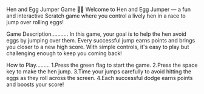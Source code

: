 Hen and Egg Jumper Game 🐔🥚
Welcome to Hen and Egg Jumper — a fun and interactive Scratch game where you control a lively hen in a race to jump over rolling eggs!

Game Description...........
In this game, your goal is to help the hen avoid eggs by jumping over them. Every successful jump earns points and brings you closer to a new high score. With simple controls, it's easy to play but challenging enough to keep you coming back!

How to Play.........
1.Press the green flag to start the game.
2.Press the space key to make the hen jump.
3.Time your jumps carefully to avoid hitting the eggs as they roll across the screen.
4.Each successful dodge earns points and boosts your score!
